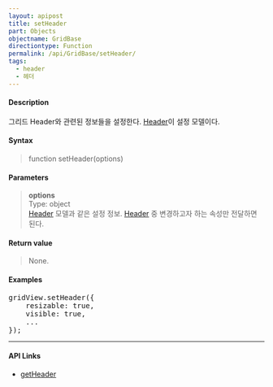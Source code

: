 ```yaml
---
layout: apipost
title: setHeader
part: Objects
objectname: GridBase
directiontype: Function
permalink: /api/GridBase/setHeader/
tags:
  - header
  - 헤더
---
```



#### Description

 그리드 Header와 관련된 정보들을 설정한다. [Header](/api/types/Header/)이 설정 모델이다.

#### Syntax

> function setHeader(options)

#### Parameters

> **options**  
> Type: object  
> [Header](/api/types/Header/) 모델과 같은 설정 정보. [Header](/api/types/Header/) 중 변경하고자 하는 속성만 전달하면 된다.    

#### Return value

> None.

#### Examples 

<pre class="prettyprint">
gridView.setHeader({
    resizable: true,
    visible: true,
    ...
});
</pre>

---

#### API Links

* [getHeader](/api/GridBase/getHeader)